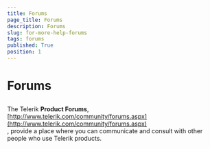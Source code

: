 ```yaml
---
title: Forums
page_title: Forums
description: Forums
slug: for-more-help-forums
tags: forums
published: True
position: 1
---
```


# Forums



## 

The Telerik __Product Forums__, 
        [http://www.telerik.com/community/forums.aspx](http://www.telerik.com/community/forums.aspx)        
        , provide a place where you can communicate and consult with other people who use Telerik products.


